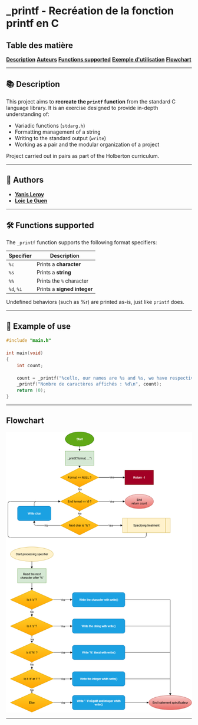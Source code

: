# _printf - Recréation de la fonction printf en C

## Table des matière
**[Description](https://github.com/loicleguen/holbertonschool-printf/blob/main/README.md#-description)**
**[Auteurs](https://github.com/loicleguen/holbertonschool-printf/blob/main/README.md#-auteurs)**
**[Functions supported](https://github.com/loicleguen/holbertonschool-printf/blob/main/README.md#%EF%B8%8F-fonctionnalit%C3%A9s-support%C3%A9es)**
**[Exemple d'utilisation](https://github.com/loicleguen/holbertonschool-printf/blob/main/README.md#-exemple-dutilisation)**
**[Flowchart](https://github.com/loicleguen/holbertonschool-printf/blob/main/README.md#flowchart)**

---

## 📚 Description

This project aims to **recreate the `printf` function** from the standard C language library. It is an exercise designed to provide in-depth understanding of:

- Variadic functions (`stdarg.h`)
- Formatting management of a string
- Writing to the standard output (`write`)
- Working as a pair and the modular organization of a project

Project carried out in pairs as part of the Holberton curriculum.

---

## 👥 Authors

- **[Yanis Leroy](https://github.com/LEROY-Yanis)**  
- **[Loic Le Guen](https://github.com/loicleguen)**

---

## 🛠️ Functions supported

The `_printf` function supports the following format specifiers:

|**Specifier**  | **Description**                     |
|---------------|-------------------------------------|
| `%c`          | Prints a **character**              |
| `%s`          | Prints a **string**                 |
| `%%`          | Prints the `%` character            |
| `%d`, `%i`    | Prints a **signed integer**         |

Undefined behaviors (such as %r) are printed as-is, just like `printf` does.

---

## 🧪 Example of use

```c
#include "main.h"

int main(void)
{
    int count;

    count = _printf("%cello, our names are %s and %s, we have respectively %d and %i years.\n", 'H', "Le Guen", "Leroy", 37, 17);
    _printf("Nombre de caractères affichés : %d\n", count);
    return (0);
}
```
---

## Flowchart

<img src= "https://github.com/loicleguen/holbertonschool-printf/blob/main/Flowchartprintf.drawio.png">

---